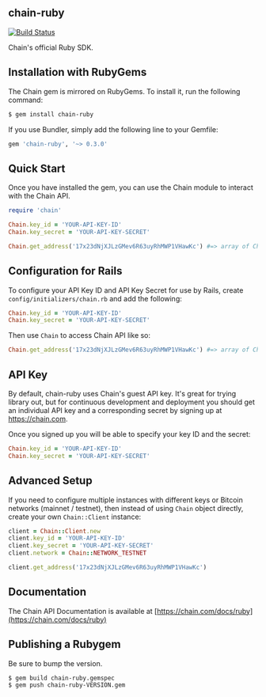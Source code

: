 ## chain-ruby

[![Build Status](https://travis-ci.org/chain-engineering/chain-ruby.svg?branch=txn-dest-map)](https://travis-ci.org/chain-engineering/chain-ruby)

Chain's official Ruby SDK.

## Installation with RubyGems

The Chain gem is mirrored on RubyGems. To install it, run the following command:

```bash
$ gem install chain-ruby
```

If you use Bundler, simply add the following line to your Gemfile:

```ruby
gem 'chain-ruby', '~> 0.3.0'
```

## Quick Start

Once you have installed the gem, you can use the Chain module to interact with the Chain API.

```ruby
require 'chain'

Chain.key_id = 'YOUR-API-KEY-ID'
Chain.key_secret = 'YOUR-API-KEY-SECRET'

Chain.get_address('17x23dNjXJLzGMev6R63uyRhMWP1VHawKc') #=> array of Chain::AddressStatus objects.
```


## Configuration for Rails

To configure your API Key ID and API Key Secret for use by Rails, 
create `config/initializers/chain.rb` and add the following:

```ruby
Chain.key_id = 'YOUR-API-KEY-ID'
Chain.key_secret = 'YOUR-API-KEY-SECRET'
```

Then use `Chain` to access Chain API like so:

```ruby
Chain.get_address('17x23dNjXJLzGMev6R63uyRhMWP1VHawKc') #=> array of Chain::AddressStatus objects.
```


## API Key

By default, chain-ruby uses Chain's guest API key. It's great for trying library out, 
but for continuous development and deployment you should get an individual API key and 
a corresponding secret by signing up at https://chain.com. 

Once you signed up you will be able to specify your key ID and the secret:

```ruby
Chain.key_id = 'YOUR-API-KEY-ID'
Chain.key_secret = 'YOUR-API-KEY-SECRET'
```


## Advanced Setup

If you need to configure multiple instances with different keys or Bitcoin networks (mainnet / testnet),
then instead of using `Chain` object directly, create your own `Chain::Client` instance:

```ruby
client = Chain::Client.new
client.key_id = 'YOUR-API-KEY-ID'
client.key_secret = 'YOUR-API-KEY-SECRET'
client.network = Chain::NETWORK_TESTNET

client.get_address('17x23dNjXJLzGMev6R63uyRhMWP1VHawKc')
```


## Documentation

The Chain API Documentation is available at [https://chain.com/docs/ruby](https://chain.com/docs/ruby)


## Publishing a Rubygem

Be sure to bump the version.

```bash
$ gem build chain-ruby.gemspec
$ gem push chain-ruby-VERSION.gem
```
